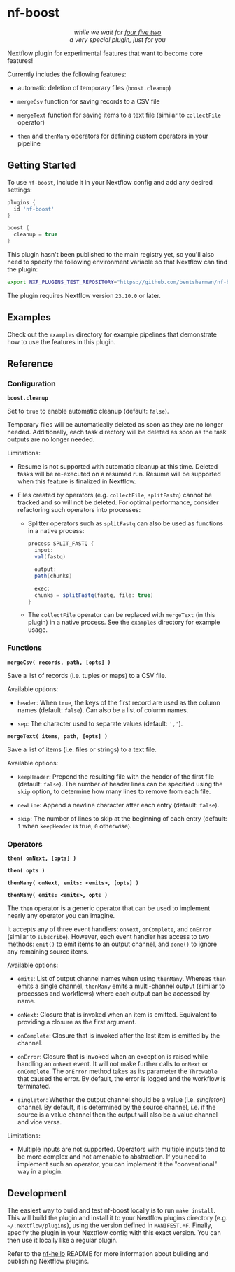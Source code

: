 # nf-boost

<p align="center">
  <em>while we wait for <a href="https://github.com/nextflow-io/nextflow/issues/452">four five two</a></em>
  <br>
  <em>a very special plugin, just for you</em>
</p>

Nextflow plugin for experimental features that want to become core features!

Currently includes the following features:

- automatic deletion of temporary files (`boost.cleanup`)

- `mergeCsv` function for saving records to a CSV file

- `mergeText` function for saving items to a text file (similar to `collectFile` operator)

- `then` and `thenMany` operators for defining custom operators in your pipeline

## Getting Started

To use `nf-boost`, include it in your Nextflow config and add any desired settings:

```groovy
plugins {
  id 'nf-boost'
}

boost {
  cleanup = true
}
```

This plugin hasn't been published to the main registry yet, so you'll also need to specify the following environment variable so that Nextflow can find the plugin:

```bash
export NXF_PLUGINS_TEST_REPOSITORY="https://github.com/bentsherman/nf-boost/releases/download/0.1.0/nf-boost-0.1.0-meta.json"
```

The plugin requires Nextflow version `23.10.0` or later.

## Examples

Check out the `examples` directory for example pipelines that demonstrate how to use the features in this plugin.

## Reference

### Configuration

**`boost.cleanup`**

Set to `true` to enable automatic cleanup (default: `false`).

Temporary files will be automatically deleted as soon as they are no longer needed. Additionally, each task directory will be deleted as soon as the task outputs are no longer needed.

Limitations:

- Resume is not supported with automatic cleanup at this time. Deleted tasks will be re-executed on a resumed run. Resume will be supported when this feature is finalized in Nextflow.

- Files created by operators (e.g. `collectFile`, `splitFastq`) cannot be tracked and so will not be deleted. For optimal performance, consider refactoring such operators into processes:

  - Splitter operators such as `splitFastq` can also be used as functions in a native process:

    ```groovy
    process SPLIT_FASTQ {
      input:
      val(fastq)

      output:
      path(chunks)

      exec:
      chunks = splitFastq(fastq, file: true)
    }
    ```

  - The `collectFile` operator can be replaced with `mergeText` (in this plugin) in a native process. See the `examples` directory for example usage.

### Functions

**`mergeCsv( records, path, [opts] )`**

Save a list of records (i.e. tuples or maps) to a CSV file.

Available options:

- `header`: When `true`, the keys of the first record are used as the column names (default: `false`). Can also be a list of column names.

- `sep`: The character used to separate values (default: `','`).

**`mergeText( items, path, [opts] )`**

Save a list of items (i.e. files or strings) to a text file.

Available options:

- `keepHeader`: Prepend the resulting file with the header of the first file (default: `false`). The number of header lines can be specified using the `skip` option, to determine how many lines to remove from each file.

- `newLine`: Append a newline character after each entry (default: `false`).

- `skip`: The number of lines to skip at the beginning of each entry (default: `1` when `keepHeader` is true, `0` otherwise).

### Operators

**`then( onNext, [opts] )`**

**`then( opts )`**

**`thenMany( onNext, emits: <emits>, [opts] )`**

**`thenMany( emits: <emits>, opts )`**

The `then` operator is a generic operator that can be used to implement nearly any operator you can imagine.

It accepts any of three event handlers: `onNext`, `onComplete`, and `onError` (similar to `subscribe`). However, each event handler has access to two methods: `emit()` to emit items to an output channel, and `done()` to ignore any remaining source items.

Available options:

- `emits`: List of output channel names when using `thenMany`. Whereas `then` emits a single channel, `thenMany` emits a multi-channel output (similar to processes and workflows) where each output can be accessed by name.

- `onNext`: Closure that is invoked when an item is emitted. Equivalent to providing a closure as the first argument.

- `onComplete`: Closure that is invoked after the last item is emitted by the channel.

- `onError`: Closure that is invoked when an exception is raised while handling an `onNext` event. It will not make further calls to `onNext` or `onComplete`. The `onError` method takes as its parameter the `Throwable` that caused the error. By default, the error is logged and the workflow is terminated.

- `singleton`: Whether the output channel should be a value (i.e. *singleton*) channel. By default, it is determined by the source channel, i.e. if the source is a value channel then the output will also be a value channel and vice versa.

Limitations:

- Multiple inputs are not supported. Operators with multiple inputs tend to be more complex and not amenable to abstraction. If you need to implement such an operator, you can implement it the "conventional" way in a plugin.

## Development

The easiest way to build and test nf-boost locally is to run `make install`. This will build the plugin and install it to your Nextflow plugins directory (e.g. `~/.nextflow/plugins`), using the version defined in `MANIFEST.MF`. Finally, specify the plugin in your Nextflow config with this exact version. You can then use it locally like a regular plugin.

Refer to the [nf-hello](https://github.com/nextflow-io/nf-hello) README for more information about building and publishing Nextflow plugins.
